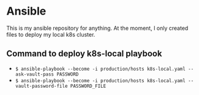 # Ansible

This is my ansible repository for anything. At the moment, I only created files to deploy my local k8s cluster.

## Command to deploy k8s-local playbook

 - `$ ansible-playbook --become -i production/hosts k8s-local.yaml --ask-vault-pass PASSWORD`
 - `$ ansible-playbook --become -i production/hosts k8s-local.yaml --vault-password-file PASSWORD_FILE`
